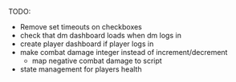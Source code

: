 TODO:
- Remove set timeouts on checkboxes
- check that dm dashboard loads when dm logs in
- create player dashboard if player logs in
- make combat damage integer instead of increment/decrement
  - map negative combat damage to script
- state management for players health
